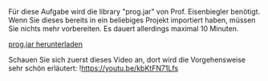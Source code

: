 Für diese Aufgabe wird die library "prog.jar" von Prof. Eisenbiegler benötigt. Wenn Sie dieses bereits in ein beliebiges Projekt importiert haben, müssen Sie nichts mehr vorbereiten. Es dauert allerdings maximal 10 Minuten.

<a href="prog.jar" download>prog.jar herunterladen</a>

Schauen Sie sich zuerst dieses Video an, dort wird die Vorgehensweise sehr schön erläutert:
!https://youtu.be/kbKtFN71Lfs
